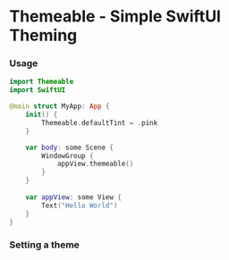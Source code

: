 # Themeable - Simple SwiftUI Theming

### Usage

```swift
import Themeable
import SwiftUI

@main struct MyApp: App {
    init() {
        Themeable.defaultTint = .pink
    }

    var body: some Scene {
        WindowGroup {
            appView.themeable()
        }
    }
    
    var appView: some View {
        Text("Hello World")
    }
}
```

### Setting a theme

```swift

```
